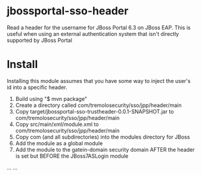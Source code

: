 # jbossportal-sso-header
Read a header for the username for JBoss Portal 6.3 on JBoss EAP.  This is useful when using an external authentication system that isn't directly supported by JBoss Portal

# Install

Installing this module assumes that you have some way to inject the user's id into a specific header.

1. Build using "$ mvn package"
2. Create a directory called com/tremolosecurity/sso/jpp/header/main
3. Copy target/jbossportal-sso-trustheader-0.0.1-SNAPSHOT.jar to com/tremolosecurity/sso/jpp/header/main
4. Copy src/main/xml/module.xml to com/tremolosecurity/sso/jpp/header/main
5. Copy com (and all subdirectories) into the modules directory for JBoss
6. Add the module as a global module
7. Add the module to the gatein-domain security domain AFTER the header is set but BEFORE the JBoss7ASLogin module

...
<login-module code="com.tremolosecurity.sso.jbossportal.HeaderLoginModule" flag="required">
  <module-option name="headerName" value="uid" />
</login-module>
...
